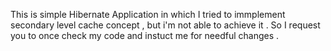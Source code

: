 This is simple Hibernate Application in which I tried to immplement secondary level cache concept , but i'm not able to achieve it .
So I request you to once check my code and instuct me for needful changes .
